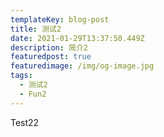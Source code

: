 ```yaml
---
templateKey: blog-post
title: 测试2
date: 2021-01-29T13:37:50.449Z
description: 简介2
featuredpost: true
featuredimage: /img/og-image.jpg
tags:
  - 测试2
  - Fun2
---
```

Test22